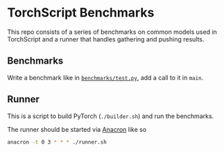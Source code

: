 # TorchScript Benchmarks

This repo consists of a series of benchmarks on common models used in TorchScript and
a runner that handles gathering and pushing results.

## Benchmarks

Write a benchmark like in [`benchmarks/test.py`](benchmarks/test.py), add a call to it in `main`.

## Runner

This is a script to build PyTorch (`./builder.sh`) and run the benchmarks.

The runner should be started via [Anacron](https://en.wikipedia.org/wiki/Anacron) like so

```bash
anacron -t 0 3 * * * ./runner.sh
```

